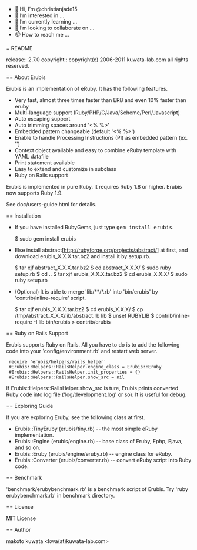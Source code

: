 - 👋 Hi, I’m @christianjade15
- 👀 I’m interested in ...
- 🌱 I’m currently learning ...
- 💞️ I’m looking to collaborate on ...
- 📫 How to reach me ...

<!---
christianjade15/christianjade15 is a ✨ special ✨ repository because its `README.md` (this file) appears on your GitHub profile.
You can click the Preview link to take a look at your changes.
--->
= README

release::	2.7.0
copyright::	copyright(c) 2006-2011 kuwata-lab.com all rights reserved.



== About Erubis

Erubis is an implementation of eRuby. It has the following features.
* Very fast, almost three times faster than ERB and even 10% faster than eruby
* Multi-language support (Ruby/PHP/C/Java/Scheme/Perl/Javascript)
* Auto escaping support
* Auto trimming spaces around '<% %>'
* Embedded pattern changeable (default '<% %>')
* Enable to handle Processing Instructions (PI) as embedded pattern (ex. '<?rb ... ?>')
* Context object available and easy to combine eRuby template with YAML datafile
* Print statement available
* Easy to extend and customize in subclass
* Ruby on Rails support

Erubis is implemented in pure Ruby.  It requires Ruby 1.8 or higher.
Erubis now supports Ruby 1.9.

See doc/users-guide.html for details.



== Installation

* If you have installed RubyGems, just type <tt>gem install erubis</tt>.

    $ sudo gem install erubis

* Else install abstract[http://rubyforge.org/projects/abstract/] at first,
  and download erubis_X.X.X.tar.bz2 and install it by setup.rb.

    $ tar xjf abstract_X.X.X.tar.bz2
    $ cd abstract_X.X.X/
    $ sudo ruby setup.rb
    $ cd ..
    $ tar xjf erubis_X.X.X.tar.bz2
    $ cd erubis_X.X.X/
    $ sudo ruby setup.rb

* (Optional) It is able to merge 'lib/**/*.rb' into 'bin/erubis' by
  'contrib/inline-require' script.

    $ tar xjf erubis_X.X.X.tar.bz2
    $ cd erubis_X.X.X/
    $ cp /tmp/abstract_X.X.X/lib/abstract.rb lib
    $ unset RUBYLIB
    $ contrib/inline-require -I lib bin/erubis > contrib/erubis



== Ruby on Rails Support

Erubis supports Ruby on Rails.
All you have to do is to add the following code into your 'config/environment.rb'
and restart web server.

     require 'erubis/helpers/rails_helper'
     #Erubis::Helpers::RailsHelper.engine_class = Erubis::Eruby
     #Erubis::Helpers::RailsHelper.init_properties = {}
     #Erubis::Helpers::RailsHelper.show_src = nil

If Erubis::Helpers::RailsHelper.show_src is ture, Erubis prints converted Ruby code
into log file ('log/development.log' or so).  It is useful for debug.



== Exploring Guide

If you are exploring Eruby, see the following class at first.
* Erubis::TinyEruby (erubis/tiny.rb) --
  the most simple eRuby implementation.
* Erubis::Engine (erubis/engine.rb) --
  base class of Eruby, Ephp, Ejava, and so on.
* Erubis::Eruby (erubis/engine/eruby.rb) --
  engine class for eRuby.
* Erubis::Converter (erubis/converter.rb) --
  convert eRuby script into Ruby code.



== Benchmark

'benchmark/erubybenchmark.rb' is a benchmark script of Erubis.
Try 'ruby erubybenchmark.rb' in benchmark directory.



== License

MIT License



== Author

makoto kuwata <kwa(at)kuwata-lab.com>
